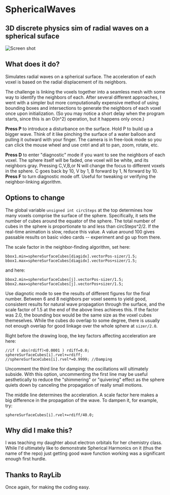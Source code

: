 # SphericalWaves
## 3D discrete physics sim of radial waves on a spherical suface

![Screen shot](Spherical-Harmonics1-anim.png)

## What does it do?
Simulates radial waves on a spherical surface.  The acceleration of each voxel is based on the radial displacement of its neighbors.

The challenge is linking the voxels together into a seamless mesh with some way to identify the neighbors of each.  After several different approaches, I went with a simpler but more computationally expensive method of using bounding boxes and intersections to generate the neighbors of each voxel once upon initialization.  (So you may notice a short delay when the program starts, since this is an O(n^2) operation, but it happens only once.)

**Press P** to introduce a disturbance on the surface.  Hold P to build up a bigger wave.  Think of it like pinching the surface of a water balloon and pulling it outward with your finger.  The camera is in free-look mode so you can click the mouse wheel and use cntrl and alt to pan, zoom, rotate, etc.

**Press D** to enter "diagnostic" mode if you want to see the neighbors of each voxel.  The sphere itself will be faded, one voxel will be white, and its neighbors gray.  Pressing C,V,B,or N will change the focus to different voxels in the sphere.  C goes back by 10, V by 1, B forward by 1, N forward by 10.  **Press F** to turn diagnostic mode off.  Useful for tweaking or verifying the neighbor-linking algorithm.

## Options to change
The global variable `unsigned int circSteps` at the top determines how many voxels comprise the surface of the sphere.  Specifically, it sets the number of cubes around the equator of the sphere.  The total number of cubes in the sphere is proportionate to and less than circSteps^2/2.  If the real-time animation is slow, reduce this value.  A value around 100 gives passable results on basic video cards -- experiment and go up from there.

The scale factor in the neighbor-finding algorithm, set here:
```
bbox1.min=sphereSurfaceCubes[diagidx].vectorPos-sizer/1.5;
bbox1.max=sphereSurfaceCubes[diagidx].vectorPos+sizer/1.5;
```
and here:
```
bbox2.min=sphereSurfaceCubes[j].vectorPos-sizer/1.5;
bbox2.max=sphereSurfaceCubes[j].vectorPos+sizer/1.5;
```

Use diagnotic mode to see the results of different figures for the final number.  Between 6 and 8 neighbors per voxel seems to yield good, consistent results for natural wave propagation through the surface, and the scale factor of 1.5 at the end of the above lines achieves this.  If the factor was 2.0, the bounding box would be the same size as the voxel cubes themeselves.  While the cubes do overlap to some degree, there is usually not enough overlap for good linkage over the whole sphere at `sizer/2.0`.

Right before the drawing loop, the key factors affecting acceleration are here:
```
//if ( abs(rdiff)<0.0001 ) rdiff=0.0;
sphereSurfaceCubes[i].rvel+=rdiff;
//sphereSurfaceCubes[i].rvel*=0.9999; //Damping
```
Uncomment the third line for damping: the oscillations will ultimately subside.  With this option, uncommenting the first line may be useful aesthetically to reduce the "shimmering" or "quivering" effect as the sphere quiets down by canceling the propagation of really small motions.

The middle line determines the acceleration.  A scale factor here makes a big difference in the propagation of the wave.  To dampen it, for example, try:
```
sphereSurfaceCubes[i].rvel+=rdiff/40.0;
```

## Why did I make this?
I was teaching my daughter about electron orbitals for her chemistry class.  While I'd ultimately like to demonstrate Spherical Harmonics on it (thus the name of the repo) just getting good wave function working was a significant enough first hurdle.

## Thanks to RayLib
Once again, for making the coding easy.
